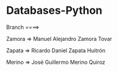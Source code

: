 # Databases-Python

Branch ====>

Zamora => Manuel Alejandro Zamora Tovar

Zapata => Ricardo Daniel Zapata Huitrón

Merino => José Guillermo Merino Quiroz
